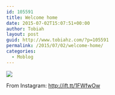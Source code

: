 ```yaml
---
id: 105591
title: Welcome home
date: 2015-07-02T15:07:51+00:00
author: Tobiah
layout: post
guid: http://www.tobiahz.com/?p=105591
permalink: /2015/07/02/welcome-home/
categories:
  - Moblog
---
```

<div>
  <img src='https://i0.wp.com/scontent.cdninstagram.com/hphotos-xaf1/t51.2885-15/e15/11372446_1615931401994670_1684683172_n.jpg?w=660&#038;ssl=1' data-recalc-dims="1" /></p> 
  
  <div>
    From Instagram: <a href="http://ift.tt/1FWfwOw">http://ift.tt/1FWfwOw</a>
  </div>
</div>